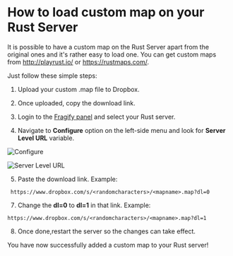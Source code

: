# How to load custom map on your Rust Server

It is possible to have a custom map on the Rust Server apart from the original ones and it's rather easy to load one. You can get custom maps from http://playrust.io/
or https://rustmaps.com/.

Just follow these simple steps:

1.  Upload your custom .map file to Dropbox.

2.  Once uploaded, copy the download link.

3.  Login to the [Fragify panel](https://panel.fragify.net/auth/login) and select your Rust server.

4.  Navigate to **Configure** option on the left-side menu and look for **Server Level URL** variable.

![Configure](../images/configure.png)

![Server Level URL](../images/server-lvl-url.png)

5.  Paste the download link. Example:
``` 
 https://www.dropbox.com/s/<randomcharacters>/<mapname>.map?dl=0
```
7.  Change the **dl=0** to **dl=1** in that link.  Example: 
```
https://www.dropbox.com/s/<randomcharacters>/<mapname>.map?dl=1
```
8.  Once done,restart the server so the changes can take effect.

You have now successfully added a custom map to your Rust server!
